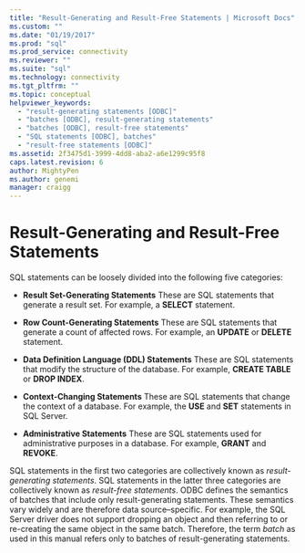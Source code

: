```yaml
---
title: "Result-Generating and Result-Free Statements | Microsoft Docs"
ms.custom: ""
ms.date: "01/19/2017"
ms.prod: "sql"
ms.prod_service: connectivity
ms.reviewer: ""
ms.suite: "sql"
ms.technology: connectivity
ms.tgt_pltfrm: ""
ms.topic: conceptual
helpviewer_keywords: 
  - "result-generating statements [ODBC]"
  - "batches [ODBC], result-generating statements"
  - "batches [ODBC], result-free statements"
  - "SQL statements [ODBC], batches"
  - "result-free statements [ODBC]"
ms.assetid: 2f3475d1-3999-4dd8-aba2-a6e1299c95f8
caps.latest.revision: 6
author: MightyPen
ms.author: genemi
manager: craigg
---
```

# Result-Generating and Result-Free Statements
SQL statements can be loosely divided into the following five categories:  
  
-   **Result Set-Generating Statements** These are SQL statements that generate a result set. For example, a **SELECT** statement.  
  
-   **Row Count-Generating Statements** These are SQL statements that generate a count of affected rows. For example, an **UPDATE** or **DELETE** statement.  
  
-   **Data Definition Language (DDL) Statements** These are SQL statements that modify the structure of the database. For example, **CREATE TABLE** or **DROP INDEX**.  
  
-   **Context-Changing Statements** These are SQL statements that change the context of a database. For example, the **USE** and **SET** statements in SQL Server.  
  
-   **Administrative Statements** These are SQL statements used for administrative purposes in a database. For example, **GRANT** and **REVOKE**.  
  
 SQL statements in the first two categories are collectively known as *result-generating statements*. SQL statements in the latter three categories are collectively known as *result-free statements*. ODBC defines the semantics of batches that include only result-generating statements. These semantics vary widely and are therefore data source–specific. For example, the SQL Server driver does not support dropping an object and then referring to or re-creating the same object in the same batch. Therefore, the term *batch* as used in this manual refers only to batches of result-generating statements.
